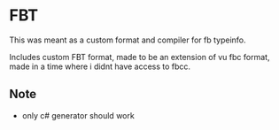 # FBT

This was meant as a custom format and compiler for fb typeinfo.

Includes custom FBT format, made to be an extension of vu fbc format, made in a time where i didnt have access to fbcc.

## Note

- only c# generator should work

